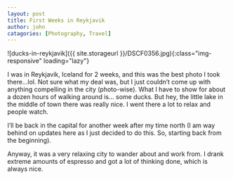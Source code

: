 ```yaml
---
layout: post
title: First Weeks in Reykjavik
author: john
catagories: [Photography, Travel]
---
```


![ducks-in-reykjavik]({{ site.storageurl }}/DSCF0356.jpg){:class="img-responsive" loading="lazy"}

I was in Reykjavik, Iceland for 2 weeks, and this was the best photo I took there…lol. Not sure what my deal was, but I just couldn’t come up with anything compelling in the city (photo-wise). What I have to show for about a dozen hours of walking around is… some ducks. But hey, the little lake in the middle of town there was really nice. I went there a lot to relax and people watch.

I’ll be back in the capital for another week after my time north (I am way behind on updates here as I just decided to do this. So, starting back from the beginning).

 Anyway, it was a very relaxing city to wander about and work from. I drank extreme amounts of espresso and got a lot of thinking done, which is always nice.
